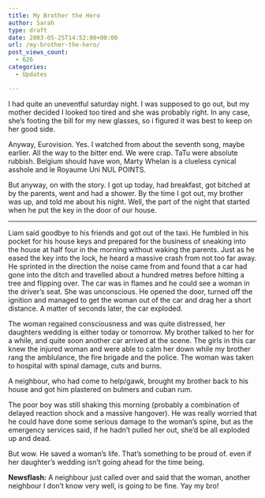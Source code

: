 ```yaml
---
title: My Brother the Hero
author: Sarah
type: draft
date: 2003-05-25T14:52:00+00:00
url: /my-brother-the-hero/
post_views_count:
  - 626
categories:
  - Updates

---
```

I had quite an uneventful saturday night. I was supposed to go out, but my mother decided I looked too tired and she was probably right. In any case, she&#8217;s footing the bill for my new glasses, so i figured it was best to keep on her good side.
  
Anyway, Eurovision. Yes. I watched from about the seventh song, maybe earlier. All the way to the bitter end. We were crap. TaTu were absolute rubbish. Belgium should have won, Marty Whelan is a clueless cynical asshole and le Royaume Uni NUL POINTS.
  
But anyway, on with the story. I got up today, had breakfast, got bitched at by the parents, went and had a shower. By the time I got out, my brother was up, and told me about his night. Well, the part of the night that started when he put the key in the door of our house.

* * *

Liam said goodbye to his friends and got out of the taxi. He fumbled in his pocket for his house keys and prepared for the business of sneaking into the house at half four in the morning without waking the parents. Just as he eased the key into the lock, he heard a massive crash from not too far away. He sprinted in the direction the noise came from and found that a car had gone into the ditch and travelled about a hundred metres before hitting a tree and flipping over. The car was in flames and he could see a woman in the driver&#8217;s seat. She was unconscious. He opened the door, turned off the ignition and managed to get the woman out of the car and drag her a short distance. A matter of seconds later, the car exploded.
  
The woman regained consciousness and was quite distressed, her daughters wedding is either today or tomorrow. My brother talked to her for a while, and quite soon another car arrived at the scene. The girls in this car knew the injured woman and were able to calm her down while my brother rang the amblulance, the fire brigade and the police. The woman was taken to hospital with spinal damage, cuts and burns.
  
A neighbour, who had come to help/gawk, brought my brother back to his house and got him plastered on bulmers and cuban rum.
  
The poor boy was still shaking this morning (probably a combination of delayed reaction shock and a massive hangover). He was really worried that he could have done some serious damage to the woman&#8217;s spine, but as the emergency services said, if he hadn&#8217;t pulled her out, she&#8217;d be all exploded up and dead.
  
But wow. He saved a woman&#8217;s life. That&#8217;s something to be proud of. even if her daughter&#8217;s wedding isn&#8217;t going ahead for the time being.
  
**Newsflash:** A neighbour just called over and said that the woman, another neighbour I don&#8217;t know very well, is going to be fine. Yay my bro!

&nbsp;
